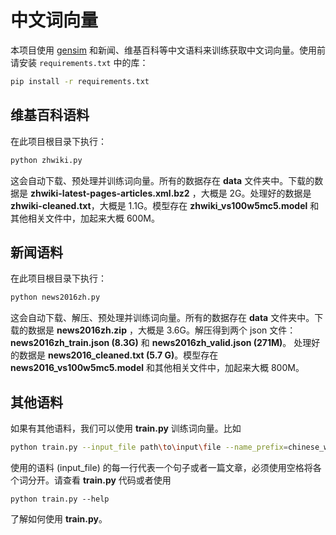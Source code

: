 # 中文词向量

本项目使用 [gensim](https://radimrehurek.com/gensim/models/word2vec.html) 和新闻、维基百科等中文语料来训练获取中文词向量。使用前请安装 `requirements.txt` 中的库：

```bash
pip install -r requirements.txt
```

## 维基百科语料

在此项目根目录下执行：

```bash
python zhwiki.py
```

这会自动下载、预处理并训练词向量。所有的数据存在 **data** 文件夹中。下载的数据是 **zhwiki-latest-pages-articles.xml.bz2** ，大概是 2G。处理好的数据是 **zhwiki-cleaned.txt**，大概是 1.1G。模型存在 **zhwiki_vs100w5mc5.model** 和其他相关文件中，加起来大概 600M。

## 新闻语料

在此项目根目录下执行：

```bash
python news2016zh.py
```

这会自动下载、解压、预处理并训练词向量。所有的数据存在 **data** 文件夹中。下载的数据是 **news2016zh.zip** ，大概是 3.6G。解压得到两个 json 文件：**news2016zh_train.json (8.3G)** 和 **news2016zh_valid.json (271M)**。 处理好的数据是 **news2016_cleaned.txt (5.7 G)**。模型存在 **news2016_vs100w5mc5.model** 和其他相关文件中，加起来大概 800M。

## 其他语料

如果有其他语料，我们可以使用 **train.py** 训练词向量。比如

```bash
python train.py --input_file path\to\input\file --name_prefix=chinese_word2vec
```

使用的语料 (input_file) 的每一行代表一个句子或者一篇文章，必须使用空格将各个词分开。请查看 **train.py** 代码或者使用

```
python train.py --help
```

了解如何使用 **train.py**。